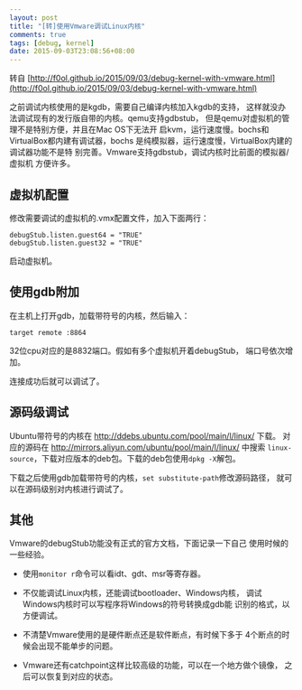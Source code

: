 ```yaml
---
layout: post
title: "[转]使用Vmware调试Linux内核"
comments: true
tags: [debug, kernel]
date: 2015-09-03T23:08:56+08:00
---
```


转自 [http://f0ol.github.io/2015/09/03/debug-kernel-with-vmware.html](http://f0ol.github.io/2015/09/03/debug-kernel-with-vmware.html)

之前调试内核使用的是kgdb，需要自己编译内核加入kgdb的支持，
这样就没办法调试现有的发行版自带的内核。qemu支持gdbstub，
但是qemu对虚拟机的管理不是特别方便，并且在Mac OS下无法开
启kvm，运行速度慢。bochs和VirtualBox都内建有调试器，bochs
是纯模拟器，运行速度慢，VirtualBox内建的调试器功能不是特
别完善。Vmware支持gdbstub，调试内核时比前面的模拟器/虚拟机
方便许多。

## 虚拟机配置

修改需要调试的虚拟机的.vmx配置文件，加入下面两行：

```
debugStub.listen.guest64 = "TRUE"
debugStub.listen.guest32 = "TRUE"
```

启动虚拟机。

## 使用gdb附加

在主机上打开gdb，加载带符号的内核，然后输入：

```
target remote :8864
```

32位cpu对应的是8832端口。假如有多个虚拟机开着debugStub，
端口号依次增加。

连接成功后就可以调试了。

## 源码级调试

Ubuntu带符号的内核在 http://ddebs.ubuntu.com/pool/main/l/linux/ 下载。
对应的源码在 http://mirrors.aliyun.com/ubuntu/pool/main/l/linux/ 中搜索
`linux-source`，下载对应版本的deb包。下载的deb包使用`dpkg -X`解包。

下载之后使用gdb加载带符号的内核，`set substitute-path`修改源码路径，
就可以在源码级别对内核进行调试了。

## 其他

Vmware的debugStub功能没有正式的官方文档，下面记录一下自己
使用时候的一些经验。

* 使用`monitor r`命令可以看idt、gdt、msr等寄存器。

* 不仅能调试Linux内核，还能调试bootloader、Windows内核，
调试Windows内核时可以写程序将Windows的符号转换成gdb能
识别的格式，以方便调试。

* 不清楚Vmware使用的是硬件断点还是软件断点，有时候下多于
4个断点的时候会出现不能单步的问题。

* Vmware还有catchpoint这样比较高级的功能，可以在一个地方做个镜像，
之后可以恢复到对应的状态。
